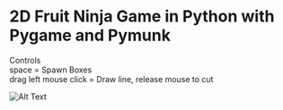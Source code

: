 # 2D Fruit Ninja Game in Python with Pygame and Pymunk

Controls <br />
space = Spawn Boxes <br />
drag left mouse click = Draw line, release mouse to cut <br />

![Alt Text](https://github.com/Tangenten/Fruit-Ninja/blob/main/ninja.gif?raw=true)
